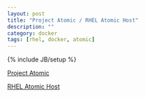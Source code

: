 ```yaml
---
layout: post
title: "Project Atomic / RHEL Atomic Host"
description: ""
category: docker
tags: [rhel, docker, atomic]
---
```

{% include JB/setup %}



[Project Atomic](http://www.projectatomic.io/docs/gettingstarted/)

[RHEL Atomic Host](https://access.redhat.com/articles/rhel-atomic-getting-started)




